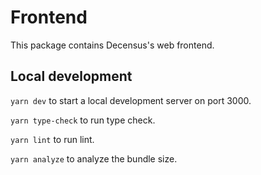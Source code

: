 # Frontend

This package contains Decensus's web frontend.

## Local development

`yarn dev` to start a local development server on port 3000.

`yarn type-check` to run type check.

`yarn lint` to run lint.

`yarn analyze` to analyze the bundle size.
